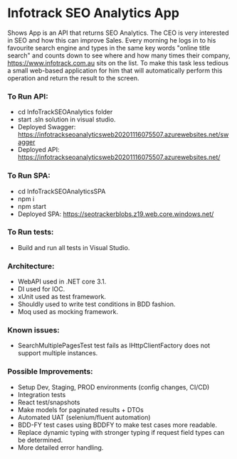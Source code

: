Infotrack SEO Analytics App
=================

Shows App is an API that returns SEO Analytics.
The CEO is very interested in SEO and how this can improve Sales. Every morning he logs in to his favourite search engine and types in the same key words "online title search" and counts down to see where and how many times their company, https://www.infotrack.com.au sits on the list.
To make this task less tedious a small web-based application for him that will automatically perform this operation and return the result to the screen. 

### To Run API:

* cd InfoTrackSEOAnalytics folder 
* start .sln solution in visual studio.
* Deployed Swagger: https://infotrackseoanalyticsweb20201116075507.azurewebsites.net/swagger
* Deployed API: https://infotrackseoanalyticsweb20201116075507.azurewebsites.net/


### To Run SPA:

* cd InfoTrackSEOAnalyticsSPA
* npm i
* npm start
* Deployed SPA: https://seotrackerblobs.z19.web.core.windows.net/

### To Run tests:

* Build and run all tests in Visual Studio.


### Architecture:

* WebAPI used in .NET core 3.1.
* DI used for IOC.
* xUnit used as test framework.
* Shouldly used to write test conditions in BDD fashion.
* Moq used as mocking framework.

### Known issues:

* SearchMultiplePagesTest test fails as IHttpClientFactory does not support multiple instances.

### Possible Improvements:

* Setup Dev, Staging, PROD environments (config changes, CI/CD) 
* Integration tests
* React test/snapshots
* Make models for paginated results + DTOs
* Automated UAT (selenium/fluent automation)
* BDD-FY test cases using BDDFY to make test cases more readable.
* Replace dynamic typing with stronger typing if request field types can be determined.
* More detailed error handling.
